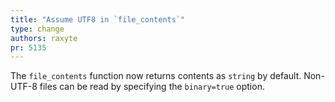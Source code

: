 ```yaml
---
title: "Assume UTF8 in `file_contents`"
type: change
authors: raxyte
pr: 5135
---
```


The `file_contents` function now returns contents as `string` by default.
Non-UTF-8 files can be read by specifying the `binary=true` option.
